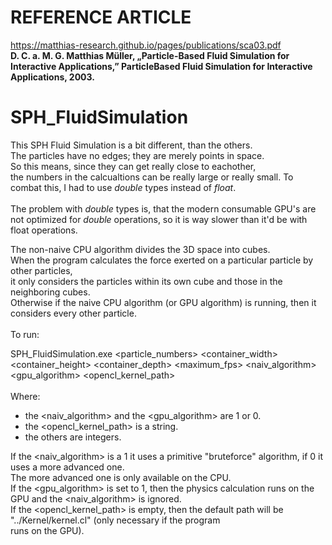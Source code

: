 
# REFERENCE ARTICLE

https://matthias-research.github.io/pages/publications/sca03.pdf <br>
**D. C. a. M. G. Matthias Müller, „Particle-Based Fluid Simulation for Interactive Applications,” ParticleBased Fluid Simulation for Interactive Applications, 2003.**
# SPH_FluidSimulation

This SPH Fluid Simulation is a bit different, than the others.<br>
The particles have no edges; they are merely points in space.<br>  So this means, since they can get really close to eachother, <br>
the numbers in the calcualtions can be really large or really small. To combat this, I had to use *double* types instead of *float*.<br><br>
The problem with *double* types is, that the modern consumable GPU's are not optimized for *double* operations, so it is way slower than it'd be with float operations.<br>

The non-naive CPU algorithm divides the 3D space into cubes.<br>
When the program calculates the force exerted on a particular particle by other particles,<br> it only considers the particles within its own cube and those in the neighboring cubes.<br>
Otherwise if the naive CPU algorithm (or GPU algorithm) is running, then it considers every other particle.
<br><br>
To run:

SPH_FluidSimulation.exe <particle_numbers> <container_width> <container_height>
<container_depth> <maximum_fps>
<naiv_algorithm> <gpu_algorithm> <opencl_kernel_path> <br>
<br>
Where:
- the <naiv_algorithm> and the <gpu_algorithm> are 1 or 0.
- the <opencl_kernel_path> is a string.
- the others are integers.

If the <naiv_algorithm> is a 1 it uses a primitive "bruteforce" algorithm, if 0 it uses a more advanced one.<br>
The more advanced one is only available on the CPU. <br>
If the <gpu_algorithm> is set to 1, then the physics calculation runs on the GPU and the <naiv_algorithm> is ignored.<br>
If the <opencl_kernel_path> is empty, then the default path will be "../Kernel/kernel.cl" (only necessary if the program<br>
runs on the GPU).